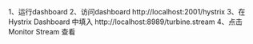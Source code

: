 1、运行dashboard
2、访问dashboard http://localhost:2001/hystrix
3、在Hystrix Dashboard 中填入 http://localhost:8989/turbine.stream
4、点击 Monitor Stream 查看

